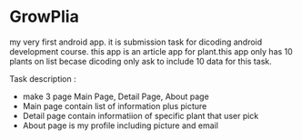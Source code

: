 # GrowPlia
my very first android app. it is submission task for dicoding android development course.
this app is an article app for plant.this app only has 10 plants on list becase dicoding only ask to include 10 data
for this task.

Task description :
 - make 3 page Main Page, Detail Page, About page
 - Main page contain list of information plus picture
 - Detail page contain informatiion of specific plant that user pick
 - About page is my profile including picture and email
 

